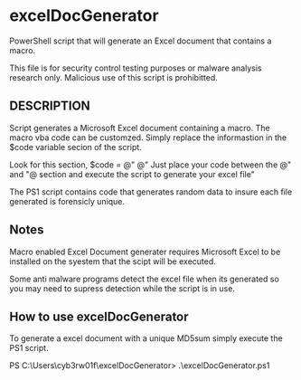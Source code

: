 # excelDocGenerator
PowerShell script that will generate an Excel document that contains a macro.  

This file is for security control testing purposes or malware analysis research only. Malicious use of this script is prohibitted.  

## DESCRIPTION
Script generates a Microsoft Excel document containing a macro. The macro vba code can be customzed. Simply replace the informastion in the $code variable secion of the script.  

Look for this section, $code = @" @" Just place your code between the @" and "@ section and execute the script to generate your excel file"  

The PS1 script contains code that generates random data to insure each file generated is forensicly unique.  

## Notes
Macro enabled Excel Document generater requires Microsoft Excel to be installed on the syestem that the scipt will be executed.  

Some anti malware programs detect the excel file when its generated so you may need to supress detection while the script is in use.  

## How to use excelDocGenerator
To generate a excel document with a unique MD5sum simply execute the PS1 script.  

PS C:\Users\cyb3rw01f\excelDocGenerator> .\excelDocGenerator.ps1  
